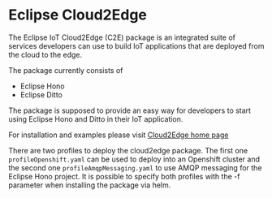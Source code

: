 # Eclipse Cloud2Edge

The Eclipse IoT Cloud2Edge (C2E) package is an integrated suite of services developers can use to build
IoT applications that are deployed from the cloud to the edge.

The package currently consists of

* Eclipse Hono
* Eclipse Ditto

The package is supposed to provide an easy way for developers to start using Eclipse Hono and Ditto in their
IoT application.

For installation and examples please visit [Cloud2Edge home page](https://www.eclipse.org/packages/packages/cloud2edge)

There are two profiles to deploy the cloud2edge package. The first one `profileOpenshift.yaml` can be used to deploy into 
an Openshift cluster and the second one `profileAmqpMessaging.yaml` to use AMQP messaging for the Eclipse Hono project.
It is possible to specify both profiles with the -f parameter when installing the package via helm.
